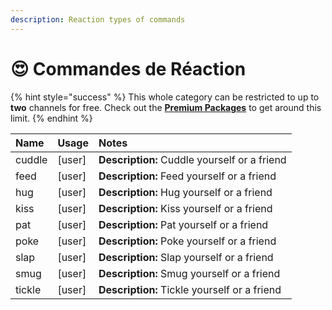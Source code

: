 ```yaml
---
description: Reaction types of commands
---
```


# 😍 Commandes de Réaction

{% hint style="success" %}
This whole category can be restricted to up to **two** channels for free. Check out the [**Premium Packages**](../info/premium.md) to get around this limit.
{% endhint %}

| Name | Usage | Notes |
| :--- | :--- | :--- |
| cuddle | \[user\] | **Description:** Cuddle yourself or a friend |
| feed | \[user\] | **Description:** Feed yourself or a friend |
| hug | \[user\] | **Description:** Hug yourself or a friend |
| kiss | \[user\] | **Description:** Kiss yourself or a friend |
| pat | \[user\] | **Description:** Pat yourself or a friend |
| poke | \[user\] | **Description:** Poke yourself or a friend |
| slap | \[user\] | **Description:** Slap yourself or a friend |
| smug | \[user\] | **Description:** Smug yourself or a friend |
| tickle | \[user\] | **Description:** Tickle yourself or a friend |

